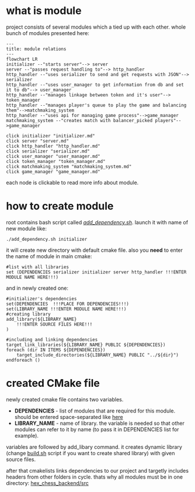 # what is module
project consists of several modules which a tied up with each other. whole bunch of modules presented here: 

```mermaid
---
title: module relations
---
flowchart LR
initializer --"starts server"--> server
server --"passes request handling to"--> http_handler
http_handler --"uses serializer to send and get requests with JSON"--> serializer
http_handler --"uses user_manager to get information from db and set it to db"--> user_manager
http_handler --"manages linkage between token and it's user"--> token_manager
http_handler --"manages player's queue to play the game and balancing them"-->matchmaking_system
http_handler --"uses api for managing game process"-->game_manager
matchmaking_system --"creates match with balancer_picked players"-->game_manager

click initializer "initializer.md"
click server "server.md"
click http_handler "http_handler.md"
click serializer "serializer.md"
click user_manager "user_manager.md"
click token_manager "token_manager.md"
click matchmaking_system "matchmaking_system.md"
click game_manager "game_manager.md"
```

each node is clickable to read more info about module.

# how to create module
root contains bash script called [*add_dependency.sh*](https://github.com/LeeDoor/hex_chess_backend/blob/main/add_dependency.sh). launch it with name of new module like:
```
./add_dependency.sh initializer
```
it will create new directory with default cmake file. also you **need** to enter the name of module in main cmake:
```
#list with all libraries
set (DEPENDENCIES serializer initializer server http_handler !!!ENTER MODULE NAME HERE!!!)
```
and in newly created one:
```
#initializer's dependencies
set(DEPENDENCIES  !!!PLACE FOR DEPENDENCIES!!!)
set(LIBRARY_NAME !!!ENTER MODULE NAME HERE!!!)
#creating library
add_library(${LIBRARY_NAME}
    !!!ENTER SOURCE FILES HERE!!!
)

#including and linking dependencies
target_link_libraries(${LIBRARY_NAME} PUBLIC ${DEPENDENCIES})
foreach (dir IN ITEMS ${DEPENDENCIES})
    target_include_directories(${LIBRARY_NAME} PUBLIC "../${dir}")
endforeach ()
```

# created CMake file
newly created cmake file contains two variables.
* **DEPENDENCIES** - list of modules that are required for this module. should be entered space-separated like [here](https://github.com/LeeDoor/hex_chess_backend/blob/main/src/server/CMakeLists.txt)
* **LIBRARY_NAME** - name of library. the variable is needed so that other modules can refer to it by name (to pass it in DEPENDENCIES list for example).

variables are followed by add_libary command. it creates dynamic library (change [build.sh](https://github.com/LeeDoor/hex_chess_backend/blob/main/build.sh) script if you want to create shared library) with given source files.

after that cmakelists links dependencies to our project and targetly includes headers from other folders in cycle. thats why all modules must be in one directory: [hex_chess_backend/src](https://github.com/LeeDoor/hex_chess_backend/tree/main/src)
